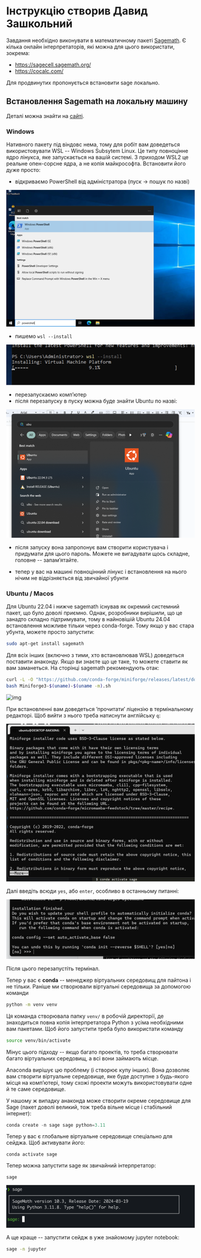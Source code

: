 # Інструкцію створив Давид Зашкольний

Завдання необхідно виконувати в математичному пакеті [Sagemath](https://www.sagemath.org/). Є кілька
онлайн інтерпретаторів, які можна для цього використати, зокрема:

- https://sagecell.sagemath.org/
- https://cocalc.com/

Для продвинутих пропонується встановити sage локально.

## Встановлення Sagemath на локальну машину

Деталі можна знайти на [сайті](https://doc.sagemath.org/html/en/installation/).

### Windows

Нативного пакету під віндовс нема, тому для робіт вам доведеться використовувати WSL -- Windows Subsytem Linux. Це
типу повноцінне ядро лінукса, яке запускається на вашій системі. З приходом WSL2 це реальне опен-сорсне ядра, а не
копія майкрософта. Встановити його дуже просто:

- відкриваємо PowerShell від адміністратора (пуск -> пошук по назві)

![img](docs/assets/powershell.png)

- пишемо `wsl --install`

![img](docs/assets/wsl-install.png)

- перезапускаємо компʼютер
- після перезапуску в пуску можна буде знайти Ubuntu по назві:

![img](docs/assets/ubuntu.png)

- після запуску вона запропонує вам створити користувача і придумати для цього пароль. Можете не вигадувати щось складне, головне -- запамʼятайте.

- тепер у вас на машині повноцінний лінукс і встановлення на нього нічим не відрізняється від звичайної убунти

### Ubuntu / Macos

Для Ubuntu 22.04 і нижче sagemath існував як окремий системний пакет, що було доволі приємно. Однак, розробники вирішили, що це занадто складно підтримувати, тому в найновішій Ubuntu 24.04 встановлення можливе тільки через
conda-forge. Тому якщо у вас стара убунта, можете просто запустити:

```bash
sudo apt-get install sagemath
```

Для всіх інших (включно з тими, хто встановлював WSL) доведеться поставити анаконду. Якщо ви знаєте що це таке, то можете ставити як вам заманеться. На сторінці sagemath рекомендують отак:

```bash
curl -L -O "https://github.com/conda-forge/miniforge/releases/latest/download/Miniforge3-$(uname)-$(uname -m).sh"
bash Miniforge3-$(uname)-$(uname -m).sh
```

![img](docs/assets/conda-install.png)

При встановленні вам доведеться ʼпрочитатиʼ ліцензію в термінальному редакторі. Щоб вийти з нього треба натиснути англійську `q`:

![img](docs/assets/license.png)

Далі введіть всюди `yes`, або `enter`, особливо в останньому питанні:

![img](docs/assets/yes.png)


Після цього перезапустіть термінал.

Тепер у вас є __conda__ -- менеджер віртуальних середовищ для пайтона і не тільки. Раніше ми створювали віртуальні середовища за допомогою команди

```bash
python -m venv venv
```

Ця команда створювала папку `venv/` в робочій директорії, де знаходиться повна копія інтерпретатора Python з усіма необхідними вам пакетами. Щоб його запустити треба було використати команду

```bash
source venv/bin/activate
```

 Мінус цього підходу -- якщо багато проектів, то треба створювати багато віртуальних середовищ, а всі вони займають місце.

Anaconda вирішує цю проблему (і створює купу інших). Вона дозволяє вам створити віртуальне середовище, яке буде доступне з будь-якого місця на компʼютері, тому схожі проекти можуть використовувати одне й те саме середовище.

У нашому ж випадку анаконда може створити окреме середовище для Sage (пакет доволі великий, тож треба вільне місце і стабільний інтернет):

```python
conda create -n sage sage python=3.11
```

Тепер у вас є глобальне віртуальне середовище спеціально для сейджа. Щоб активувати його:

```
conda activate sage
```

Тепер можна запустити sage як звичайний інтерпретатор:

```
sage
```

![alt text](docs/assets/image.png)

А ще краще -- запустити сейдж в уже знайомому jupyter notebook:

```bash 
sage -n jupyter
```
